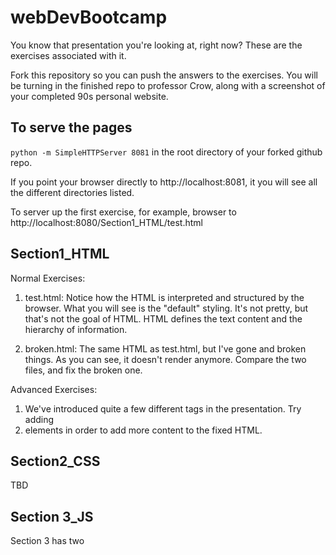 # webDevBootcamp
You know that presentation you're looking at, right now? These are the exercises associated with it.

Fork this repository so you can push the answers to the exercises. You will be turning in the finished repo to professor Crow, along with a screenshot of your completed 90s personal website. 

## To serve the pages

```python -m SimpleHTTPServer 8081``` in the root directory of your forked github repo. 

If you point your browser directly to http://localhost:8081, it you will see all the different directories listed. 

To server up the first exercise, for example, browser to http://localhost:8080/Section1_HTML/test.html

## Section1_HTML

Normal Exercises:

1. test.html: Notice how the HTML is interpreted and structured by the browser. What you will see is the "default" styling. It's not pretty, but that's not the goal of HTML. HTML defines the text content and the hierarchy of information.

2. broken.html: The same HTML as test.html, but I've gone and broken things. As you can see, it doesn't render anymore. Compare the two files, and fix the broken one.

Advanced Exercises:

1. We've introduced quite a few different tags in the presentation. Try adding <li> elements in order to add more content to the fixed HTML. 

## Section2_CSS

TBD

## Section 3_JS

Section 3 has two 